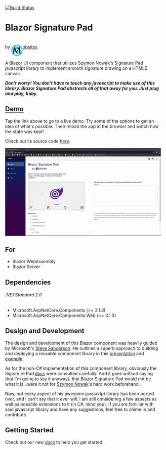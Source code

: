 [![Build Status](https://dev.azure.com/Mobsites-US/Blazor%20Signature%20Pad/_apis/build/status/Build?branchName=master)](https://dev.azure.com/Mobsites-US/Blazor%20Signature%20Pad/_build/latest?definitionId=7&branchName=master)

# Blazor Signature Pad
by <a href="https://www.mobsites.com"><img align="center" src="./src/assets/mobsites-logo.png" width="36" height="36" style="padding-top: 20px;" />obsites</a>

A Blazor UI component that utilizes [Szymon Nowak](https://github.com/szimek)'s Signature Pad javascript library to implement smooth signature drawing on a HTML5 canvas.

***Don't worry! You don't have to touch any javascript to make use of this library. Blazor Signature Pad abstracts all of that away for you. Just plug and play, baby.***

## [Demo](https://www.mobsites.com/Blazor.SignaturePad/)
Tap the link above to go to a live demo. Try some of the options to get an idea of what's possible. Then reload the app in the browser and watch how the state was kept! 

Check out its source code [here](./demo).

![Gif of Demo](src/assets/demo.gif)

## For
* Blazor WebAssembly
* Blazor Server

## Dependencies

###### .NETStandard 2.0
* Microsoft.AspNetCore.Components (>= 3.1.3)
* Microsoft.AspNetCore.Components.Web (>= 3.1.3)

## Design and Development
The design and development of this Blazor component was heavily guided by Microsoft's [Steve Sanderson](https://blog.stevensanderson.com/). He outlines a superb approach to building and deploying a reusable component library in this [presentation](https://youtu.be/QnBYmTpugz0) and [example](https://github.com/SteveSandersonMS/presentation-2020-01-NdcBlazorComponentLibraries).

As for the non-C# implementation of this component library, obviously the Signature Pad [docs](https://github.com/szimek/signature_pad) were consulted carefully. And it goes without saying (but I'm going to say it anyway), that Blazor Signature Pad would not be what it is...were it not for [Szymon Nowak](https://github.com/szimek)'s hard work beforehand.

Now, not every aspect of his awesome javascript library has been ported over, and I can't say that it ever will. I am still considering a few aspects as well as possible extensions to it (in C#, mind you). If you are familiar with said javascript library and have any suggestions, feel free to chime in and contribute.

## Getting Started
Check out our new [docs](https://www.mobsites.com/blazor/signature-pad) to help you get started.
